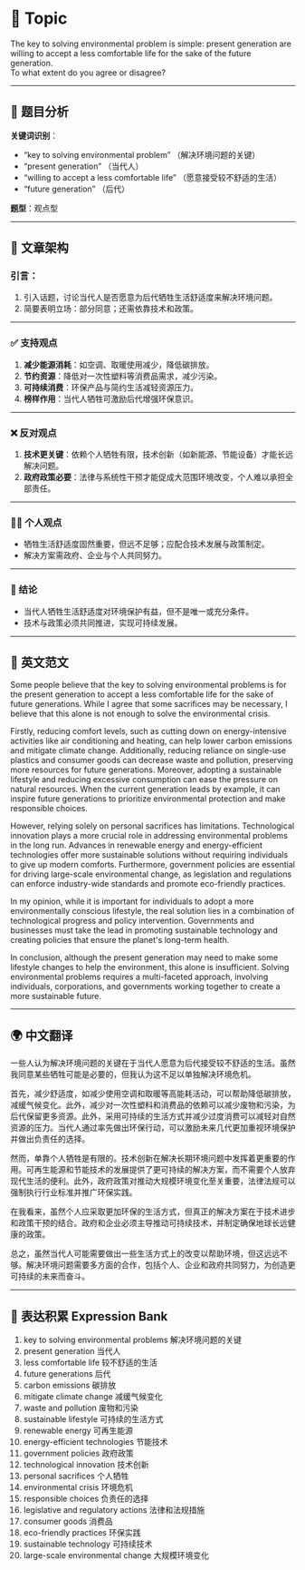 # 🧩 Topic  
The key to solving environmental problem is simple: present generation are willing to accept a less comfortable life for the sake of the future generation.  
To what extent do you agree or disagree?

---

## 📌 题目分析  
**关键词识别**：
- “key to solving environmental problem” （解决环境问题的关键）  
- “present generation” （当代人）  
- “willing to accept a less comfortable life” （愿意接受较不舒适的生活）  
- “future generation” （后代）

**题型**：观点型

---

## 🧱 文章架构

### 引言：
1. 引入话题，讨论当代人是否愿意为后代牺牲生活舒适度来解决环境问题。  
2. 简要表明立场：部分同意；还需依靠技术和政策。

---

### ✅ 支持观点  
1. **减少能源消耗**：如空调、取暖使用减少，降低碳排放。  
2. **节约资源**：降低对一次性塑料等消费品需求，减少污染。  
3. **可持续消费**：环保产品与简约生活减轻资源压力。  
4. **榜样作用**：当代人牺牲可激励后代增强环保意识。

---

### ❌ 反对观点  
1. **技术更关键**：依赖个人牺牲有限，技术创新（如新能源、节能设备）才能长远解决问题。  
2. **政府政策必要**：法律与系统性干预才能促成大范围环境改变，个人难以承担全部责任。

---

### 🙋‍♀️ 个人观点  
- 牺牲生活舒适度固然重要，但远不足够；应配合技术发展与政策制定。  
- 解决方案需政府、企业与个人共同努力。

---

### 🧾 结论  
- 当代人牺牲生活舒适度对环境保护有益，但不是唯一或充分条件。  
- 技术与政策必须共同推进，实现可持续发展。

---

## 📝 英文范文

Some people believe that the key to solving environmental problems is for the present generation to accept a less comfortable life for the sake of future generations. While I agree that some sacrifices may be necessary, I believe that this alone is not enough to solve the environmental crisis.

Firstly, reducing comfort levels, such as cutting down on energy-intensive activities like air conditioning and heating, can help lower carbon emissions and mitigate climate change. Additionally, reducing reliance on single-use plastics and consumer goods can decrease waste and pollution, preserving more resources for future generations. Moreover, adopting a sustainable lifestyle and reducing excessive consumption can ease the pressure on natural resources. When the current generation leads by example, it can inspire future generations to prioritize environmental protection and make responsible choices.

However, relying solely on personal sacrifices has limitations. Technological innovation plays a more crucial role in addressing environmental problems in the long run. Advances in renewable energy and energy-efficient technologies offer more sustainable solutions without requiring individuals to give up modern comforts. Furthermore, government policies are essential for driving large-scale environmental change, as legislation and regulations can enforce industry-wide standards and promote eco-friendly practices.

In my opinion, while it is important for individuals to adopt a more environmentally conscious lifestyle, the real solution lies in a combination of technological progress and policy intervention. Governments and businesses must take the lead in promoting sustainable technology and creating policies that ensure the planet's long-term health.

In conclusion, although the present generation may need to make some lifestyle changes to help the environment, this alone is insufficient. Solving environmental problems requires a multi-faceted approach, involving individuals, corporations, and governments working together to create a more sustainable future.

---

## 🌍 中文翻译

一些人认为解决环境问题的关键在于当代人愿意为后代接受较不舒适的生活。虽然我同意某些牺牲可能是必要的，但我认为这不足以单独解决环境危机。

首先，减少舒适度，如减少使用空调和取暖等高能耗活动，可以帮助降低碳排放，减缓气候变化。此外，减少对一次性塑料和消费品的依赖可以减少废物和污染，为后代保留更多资源。此外，采用可持续的生活方式并减少过度消费可以减轻对自然资源的压力。当代人通过率先做出环保行动，可以激励未来几代更加重视环境保护并做出负责任的选择。

然而，单靠个人牺牲是有限的。技术创新在解决长期环境问题中发挥着更重要的作用。可再生能源和节能技术的发展提供了更可持续的解决方案，而不需要个人放弃现代生活的便利。此外，政府政策对推动大规模环境变化至关重要，法律法规可以强制执行行业标准并推广环保实践。

在我看来，虽然个人应采取更加环保的生活方式，但真正的解决方案在于技术进步和政策干预的结合。政府和企业必须主导推动可持续技术，并制定确保地球长远健康的政策。

总之，虽然当代人可能需要做出一些生活方式上的改变以帮助环境，但这远远不够。解决环境问题需要多方面的合作，包括个人、企业和政府共同努力，为创造更可持续的未来而奋斗。

---

## 🧠 表达积累 Expression Bank

1. key to solving environmental problems 解决环境问题的关键  
2. present generation 当代人  
3. less comfortable life 较不舒适的生活  
4. future generations 后代  
5. carbon emissions 碳排放  
6. mitigate climate change 减缓气候变化  
7. waste and pollution 废物和污染  
8. sustainable lifestyle 可持续的生活方式  
9. renewable energy 可再生能源  
10. energy-efficient technologies 节能技术  
11. government policies 政府政策  
12. technological innovation 技术创新  
13. personal sacrifices 个人牺牲  
14. environmental crisis 环境危机  
15. responsible choices 负责任的选择  
16. legislative and regulatory actions 法律和法规措施  
17. consumer goods 消费品  
18. eco-friendly practices 环保实践  
19. sustainable technology 可持续技术  
20. large-scale environmental change 大规模环境变化  
